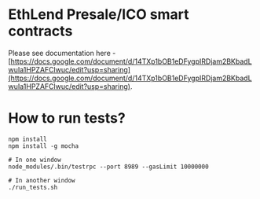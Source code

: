 # EthLend Presale/ICO smart contracts

Please see documentation here - [https://docs.google.com/document/d/14TXp1bOB1eDFygpIRDjam2BKbadLwuIa1HPZAFClwuc/edit?usp=sharing](https://docs.google.com/document/d/14TXp1bOB1eDFygpIRDjam2BKbadLwuIa1HPZAFClwuc/edit?usp=sharing).

# How to run tests?

```
npm install
npm install -g mocha

# In one window
node_modules/.bin/testrpc --port 8989 --gasLimit 10000000

# In another window
./run_tests.sh
```
